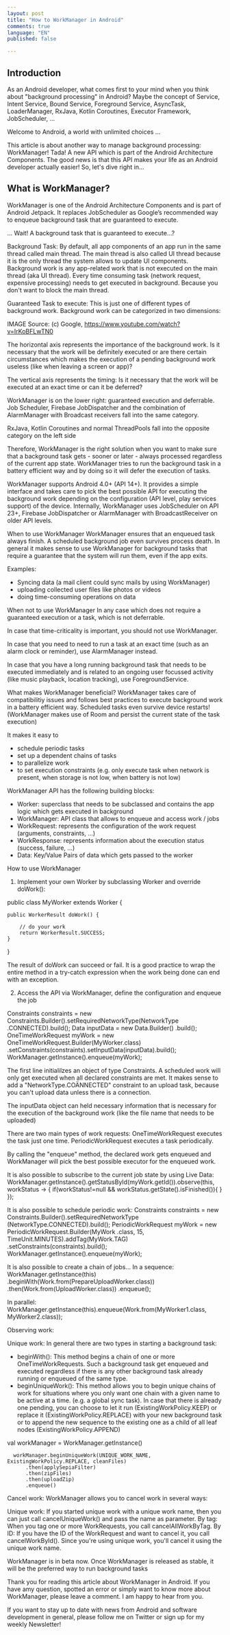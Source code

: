 ```yaml
---
layout: post
title: "How to WorkManager in Android"
comments: true
language: "EN"
published: false

---
```


## Introduction
As an Android developer, what comes first to your mind when you think about "background processing" in Android?
Maybe the concept of Service, Intent Service, Bound Service, Foreground Service, AsyncTask, LoaderManager, RxJava, Kotlin Coroutines, Executor Framework, JobScheduler, ...

Welcome to Android, a world with unlimited choices ...

This article is about another way to manage background processing: WorkManager! Tada! A new API which is part of the Android Architecture Components. The good news is that this API makes your life as an Android developer actually easier! So, let's dive right in...


## What is WorkManager?
WorkManager is one of the Android Architecture Components and is part of Android Jetpack. It replaces JobScheduler as Google’s recommended way to enqueue background task that are guaranteed to execute.

... Wait! A background task that is guaranteed to execute...?

Background Task: By default, all app components of an app run in the same thread called main thread. The main thread is also called UI thread because it is the only thread the system allows to update UI components. Background work is any app-related work that is not executed on the main thread (aka UI thread). Every time consuming task (network request, expensive processing) needs to get executed in background. Because you don't want to block the main thread.

Guaranteed Task to execute: 
This is just one of different types of background work. Background work can be categorized in two dimensions:

IMAGE
Source: (c) Google, https://www.youtube.com/watch?v=IrKoBFLwTN0

The horizontal axis represents the importance of the background work. Is it necessary that the work will be definitely executed or are there certain circumstances which makes the execution of a pending background work useless (like when leaving a screen or app)?

The vertical axis represents the timing: Is it necessary that the work will be executed at an exact time or can it be deferred?

WorkManager is on the lower right: guaranteed execution and deferrable.
Job Scheduler, Firebase JobDispatcher and the combination of AlarmManager with Broadcast receivers fall into the same category.

RxJava, Kotlin Coroutines and normal ThreadPools fall into the opposite category on the left side


Therefore, WorkManager is the right solution when you want to make sure that a background task gets - sooner or later - always processed regardless of the current app state. WorkManager tries to run the background task in a battery efficient way and by doing so it will defer the execution of tasks.

WorkManager supports Android 4.0+ (API 14+). It provides a simple interface and takes care to pick the best possible API for executing the background work depending on the configuration (API level, play services support) of the device. Internally, WorkManager uses JobScheduler on API 23+, Firebase JobDispatcher or AlarmManager with BroadcastReceiver on older API levels.

When to use WorkManager
WorkManager ensures that an enqueued task always finish. A scheduled background job even survives process death.
In general it makes sense to use WorkManager for background tasks that require a guarantee that the system will run them, even if the app exits.

Examples:
- Syncing data (a mail client could sync mails by using WorkManager)
- uploading collected user files like photos or videos
- doing time-consuming operations on data  

When not to use WorkManager
In any case which does not require a guaranteed execution or a task, which is not deferrable. 

In case that time-criticality is important, you should not use WorkManager.

In case that you need to need to run a task at an exact time (such as an alarm clock or reminder), use AlarmManager instead.

In case that you have a long running background task that needs to be executed immediately and is related to an ongoing user focussed activity (like music playback, location tracking), use ForegroundService.


What makes WorkManager beneficial?
WorkManager takes care of compatibilitiy issues and follows best practices to execute background work in a battery efficient way. Scheduled tasks even survive device restarts! (WorkManager makes use of Room and persist the current state of the task execution)

It makes it easy to
- schedule periodic tasks
- set up a dependent chains of tasks
- to parallelize work
- to set execution constraints (e.g. only execute task when network is present, when storage is not low, when battery is not low)



WorkManager API has the following building blocks:

- Worker: superclass that needs to be subclassed and contains the app logic which gets executed in background
- WorkManager: API class that allows to enqueue and access work / jobs
- WorkRequest: represents the configuration of the work request (arguments, constraints, ...)
- WorkResponse: represents information about the execution status (success, failure, ...)
- Data: Key/Value Pairs of data which gets passed to the worker


How to use WorkManager

1. Implement your own Worker by subclassing Worker and override doWork():

public class MyWorker extends Worker {

    public WorkerResult doWork() {
        
        // do your work
        return WorkerResult.SUCCESS;
    }
}

The result of doWork can succeed or fail. It is a good practice to wrap the entire method in a try-catch expression when the work being done can end with an exception.

2. Access the API via WorkManager, define the configuration and enqueue the job


Constraints constraints = new Constraints.Builder().setRequiredNetworkType(NetworkType
            .CONNECTED).build();
Data inputData = new Data.Builder()
            .build();
OneTimeWorkRequest myWork = new OneTimeWorkRequest.Builder(MyWorker.class)
            .setConstraints(constraints).setInputData(inputData).build();
WorkManager.getInstance().enqueue(myWork);

The first line initialilzes an object of type Constraints. A scheduled work will only get executed when all declared constraints are met.
It makes sense to add a "NetworkType.COÄNNECTED" constraint to an upload task, because you can't upload data unless there is a connection.

The inputData object can held necessary information that is necessary for the execution of the background work (like the file name that needs to be uploaded)

There are two main types of work requests: OneTimeWorkRequest executes the task just one time. PeriodicWorkRequest executes a task periodically.

By calling the "enqueue" method, the declared work gets enqueued and WorkManager will pick the best possible executor for the enqueued work.

It is also possible to subscribe to the current job state by using Live Data:
WorkManager.getInstance().getStatusById(myWork.getId()).observe(this,
        workStatus -> {
    if(workStatus!=null && workStatus.getState().isFinished()){
             }
});

It is also possible to schedule periodic work:
Constraints constraints = new Constraints.Builder().setRequiredNetworkType
        (NetworkType.CONNECTED).build();
PeriodicWorkRequest myWork = new PeriodicWorkRequest.Builder(MyWork
        .class, 15, TimeUnit.MINUTES).addTag(MyWork.TAG)
        .setConstraints(constraints).build();
WorkManager.getInstance().enqueue(myWork);

It is also possible to create a chain of jobs...
In a sequence:
WorkManager.getInstance(this)
        .beginWith(Work.from(PrepareUploadWorker.class))
        .then(Work.from(UploadWorker.class))
        .enqueue();

In parallel:
WorkManager.getInstance(this).enqueue(Work.from(MyWorker1.class, 
        MyWorker2.class));

Observing work:


Unique work:
In general there are two types in starting a background task:
- beginWith(): This method begins a chain of one or more OneTimeWorkRequests. Such a background task get enqueued and executed regardless if there is any other background task already running or enqueued of the same type.
- beginUniqueWork(): This method allows you to begin unique chains of work for situations where you only want one chain with a given name to be active at a time. (e.g. a global sync task). In case that there is already one pending, you can choose to let it run (ExistingWorkPolicy.KEEP) or replace it (ExistingWorkPolicy.REPLACE) with your new background task or to append the new sequence to the existing one as a child of all leaf nodes (ExistingWorkPolicy.APPEND)

 val workManager = WorkManager.getInstance()

      workManager.beginUniqueWork(UNIQUE_WORK_NAME, ExistingWorkPolicy.REPLACE, cleanFiles)
          .then(applySepiaFilter)
          .then(zipFiles)
          .then(uploadZip)
          .enqueue()


Cancel work:
WorkManager allows you to cancel work in several ways:

Unique work: If you started unique work with a unique work name, then you can just call cancelUniqueWork() and pass the name as parameter.
By tag: When you tag one or more WorkRequests, you call cancelAllWorkByTag.
By ID: If you have the ID of the WorkRequest and want to cancel it, you call cancelWorkById().
Since you're using unique work, you'll cancel it using the unique work name.



WorkManager is in beta now. Once WorkManager is released as stable, it will be the preferred way to run background tasks  

Thank you for reading this article about WorkManager in Android. If you have amy question, spotted an error or simply want to know more about WorkManager, please leave a comment. I am happy to hear from you.

If you want to stay up to date with news from Android and software development in general, please follow me on Twitter or sign up for my weekly Newsletter!

